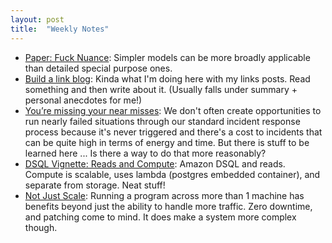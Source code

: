```yaml
---
layout: post
title:  "Weekly Notes"
---
```


* [Paper: Fuck Nuance](https://ferd.ca/notes/paper-fuck-nuance.html): Simpler models can be more broadly applicable than detailed special purpose ones.
* [Build a link blog](https://xuanwo.io/links/2025/01/link-blog/): Kinda what I'm doing here with my links posts. Read something and then write about it. (Usually falls under summary + personal anecdotes for me!)
* [You’re missing your near misses](https://surfingcomplexity.blog/2025/02/01/youre-missing-your-near-misses/): We don't often create opportunities to run nearly failed situations through our standard incident response process because it's never triggered and there's a cost to incidents that can be quite high in terms of energy and time. But there is stuff to be learned here ... Is there a way to do that more reasonably?
* [DSQL Vignette: Reads and Compute](https://brooker.co.za/blog/2024/12/04/inside-dsql.html): Amazon DSQL and reads. Compute is scalable, uses lambda (postgres embedded container), and separate from storage. Neat stuff!
* [Not Just Scale](https://brooker.co.za/blog/2024/06/04/scale.html): Running a program across more than 1 machine has benefits beyond just the ability to handle more traffic. Zero downtime, and patching come to mind. It does make a system more complex though.